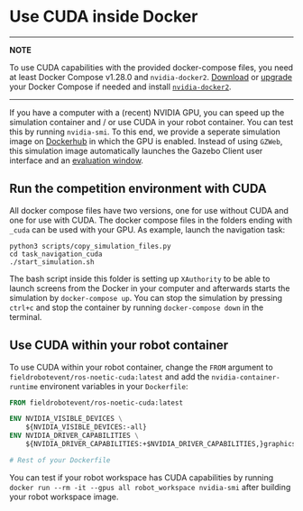 # Use CUDA inside Docker
---
**NOTE**

To use CUDA capabilities with the provided docker-compose files, you need at least Docker Compose v1.28.0 and `nvidia-docker2`. [Download](https://docs.docker.com/compose/install/) or [upgrade](https://stackoverflow.com/questions/49839028/how-to-upgrade-docker-compose-to-latest-version) your Docker Compose if needed and install [`nvidia-docker2`](https://docs.nvidia.com/datacenter/cloud-native/container-toolkit/install-guide.html).

---

If you have a computer with a (recent) NVIDIA GPU, you can speed up the simulation container and / or use CUDA in your robot container. You can test this by running `nvidia-smi`. To this end, we provide a seperate simulation image on [Dockerhub](https://hub.docker.com/r/fieldrobotevent/simulation-cuda) in which the GPU is enabled. Instead of using `GZWeb`, this simulation image automatically launches the Gazebo Client user interface and an [evaluation window](https://github.com/fieldrobotevent/evaluation_nodes).

## Run the competition environment with CUDA
All docker compose files have two versions, one for use without CUDA and one for use with CUDA. The docker compose files in the folders ending with `_cuda` can be used with your GPU. As example, launch the navigation task:

```commandline
python3 scripts/copy_simulation_files.py
cd task_navigation_cuda
./start_simulation.sh
```

The bash script inside this folder is setting up `XAuthority` to be able to launch screens from the Docker in your computer and afterwards starts the simulation by `docker-compose up`. You can stop the simulation by pressing `ctrl+c` and stop the container by running `docker-compose down` in the terminal. 

## Use CUDA within your robot container

To use CUDA within your robot container, change the `FROM` argument to `fieldrobotevent/ros-noetic-cuda:latest` and add the `nvidia-container-runtime` environent variables in your `Dockerfile`:

```dockerfile
FROM fieldrobotevent/ros-noetic-cuda:latest

ENV NVIDIA_VISIBLE_DEVICES \
    ${NVIDIA_VISIBLE_DEVICES:-all}
ENV NVIDIA_DRIVER_CAPABILITIES \
    ${NVIDIA_DRIVER_CAPABILITIES:+$NVIDIA_DRIVER_CAPABILITIES,}graphics

# Rest of your Dockerfile
```
You can test if your robot workspace has CUDA capabilities by running `docker run --rm -it --gpus all robot_workspace nvidia-smi` after building your robot workspace image.
